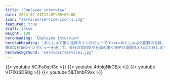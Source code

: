 ```yaml
---
title: "Employee_interview"
date: 2023-02-24T12:07:08+09:00
icon: "services/service-icon-1.png"
featured: true
draft: false
weight: 100
heroHeading: 'Employee Interview'
heroSubHeading: 'あくしゅで働く社員のインタビューです<br>あくしゅは外国籍の社員、世代の違う社員、性別の違う社員が集うダイバーシティな会社です。
簡単な社員のインタビューを通じて、会社の雰囲気や社員の働く様子が垣間見えればと存じます'
heroBackground: 'services/service1.jpg'
---
```


{{< youtube KCIFa0qcI3c >}}
{{< youtube 4dblgNkGEjk >}}
{{< youtube V17lXr6DS0g >}}
{{< youtube 5ILTlmbF9xk >}}
